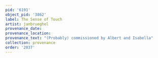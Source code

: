 ```yaml
---
pid: '6191'
object_pid: '3862'
label: The Sense of Touch
artist: janbrueghel
provenance_date:
provenance_location:
provenance_text: "(Probably) commissioned by Albert and Isabella"
collection: provenance
order: '2037'
---
```

